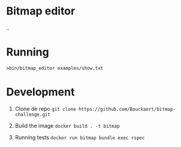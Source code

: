 # Bitmap editor

..

# Running

`>bin/bitmap_editor examples/show.txt`

# Development

1. Clone de repo
`git clone https://github.com/Bouckaert/bitmap-challenge.git`

2. Build the image
`docker build . -t bitmap `

3. Running tests
`docker run bitmap bundle exec rspec`
